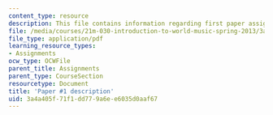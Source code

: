 ```yaml
---
content_type: resource
description: This file contains information regarding first paper assignment.
file: /media/courses/21m-030-introduction-to-world-music-spring-2013/3a4a405f71f1dd779a6ee6035d0aaf67_MIT21M_030S13_paper1.pdf
file_type: application/pdf
learning_resource_types:
- Assignments
ocw_type: OCWFile
parent_title: Assignments
parent_type: CourseSection
resourcetype: Document
title: 'Paper #1 description'
uid: 3a4a405f-71f1-dd77-9a6e-e6035d0aaf67
---
```

